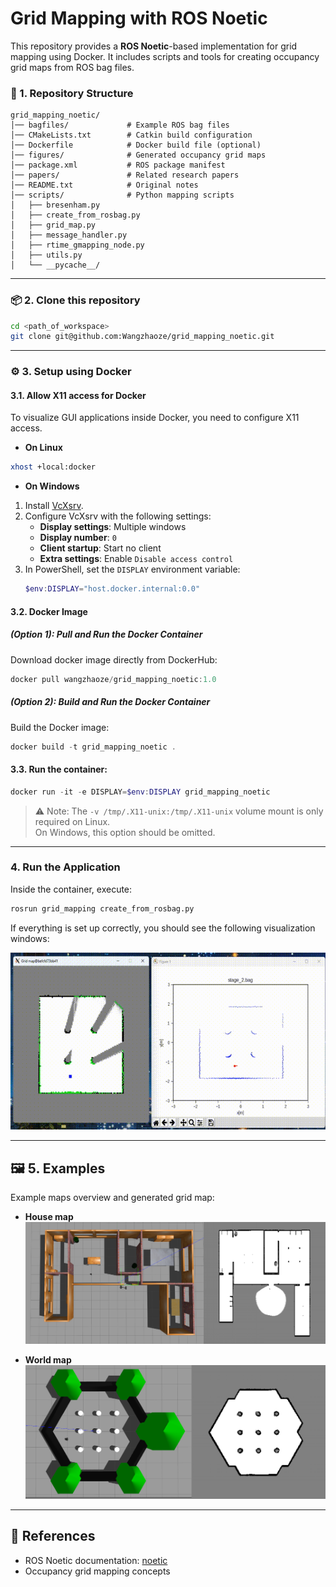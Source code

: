 # Grid Mapping with ROS Noetic

This repository provides a **ROS Noetic**-based implementation for grid mapping using Docker. It includes scripts and tools for creating occupancy grid maps from ROS bag files.



### 📂 1. Repository Structure

```
grid_mapping_noetic/
│── bagfiles/             # Example ROS bag files
│── CMakeLists.txt        # Catkin build configuration
│── Dockerfile            # Docker build file (optional)
│── figures/              # Generated occupancy grid maps
│── package.xml           # ROS package manifest
│── papers/               # Related research papers
│── README.txt            # Original notes
│── scripts/              # Python mapping scripts
│   ├── bresenham.py
│   ├── create_from_rosbag.py
│   ├── grid_map.py
│   ├── message_handler.py
│   ├── rtime_gmapping_node.py
│   ├── utils.py
│   └── __pycache__/
```

---


### 📦 2. Clone this repository
```bash
cd <path_of_workspace>
git clone git@github.com:Wangzhaoze/grid_mapping_noetic.git
```

---
### ⚙️ 3. Setup using Docker

#### 3.1. Allow X11 access for Docker

To visualize GUI applications inside Docker, you need to configure X11 access.

- **On Linux**
```bash
xhost +local:docker
```

- **On Windows**
1. Install [VcXsrv](https://sourceforge.net/projects/vcxsrv/).
2. Configure VcXsrv with the following settings:
   - **Display settings**: Multiple windows  
   - **Display number**: `0`  
   - **Client startup**: Start no client  
   - **Extra settings**: Enable `Disable access control`  
3. In PowerShell, set the `DISPLAY` environment variable:
   ```powershell
   $env:DISPLAY="host.docker.internal:0.0"
   ```

#### 3.2. Docker Image
##### (Option 1): Pull and Run the Docker Container
Download docker image directly from DockerHub:
```powershell
docker pull wangzhaoze/grid_mapping_noetic:1.0
```

##### (Option 2): Build and Run the Docker Container
Build the Docker image:
```powershell
docker build -t grid_mapping_noetic .
```

#### 3.3. Run the container:
```powershell
docker run -it -e DISPLAY=$env:DISPLAY grid_mapping_noetic
```

> ⚠️ Note: The `-v /tmp/.X11-unix:/tmp/.X11-unix` volume mount is only required on Linux.  
> On Windows, this option should be omitted.

---

### 4. Run the Application
Inside the container, execute:
```bash
rosrun grid_mapping create_from_rosbag.py
```

If everything is set up correctly, you should see the following visualization windows:

![demo](figures/demo.gif)

---

## 🖼️ 5. Examples

Example maps overview and generated grid map:

- **House map**
![House Grid Map](figures/house_compared.png)


- **World map**
![World Grid Map](figures/world_compared.png)

---

## 📖 References

- ROS Noetic documentation: [noetic](http://wiki.ros.org/noetic)
- Occupancy grid mapping concepts
